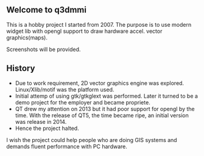 ## Welcome to q3dmmi

This is a hobby project I started from 2007.
The purpose is to use modern widget lib with opengl support to draw hardware accel. vector graphics(maps).

Screenshots will be provided.

## History
- Due to work requirement, 2D vector graphics engine was explored. Linux/Xlib/motif was the platform used.
- Initial attemp of using gtk/gtkglext was performed. Later it turned to be a demo project for the employer and became propriete.
- QT drew my attention on 2013 but it had poor support for opengl by the time. With the release of QT5, the time became ripe, an initial version was release in 2014.
- Hence the project halted.

I wish the project could help people who are doing GIS systems and demands fluent performance with PC hardware. 
